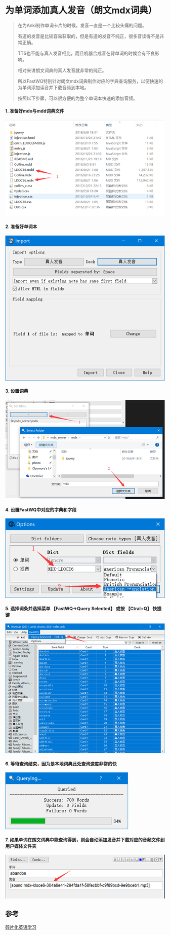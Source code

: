 # 为单词添加真人发音（朗文mdx词典）

>  在为Anki制作单词卡片的时候，发音一直是一个比较头痛的问题。
>
>  有道的发音是比较容易获取的，但是有道的发音不纯正，很多音读得不是非常正确。
>
>  TTS也不能与真人发音相比，而且机器合成音在背单词的时候会有不良影响。
>
>  相对来讲朗文词典的真人发音就非常的纯正。
>
>  所以FastWQ特别针对朗文mdx词典制作对应的字典查询服务，以便快速的为单词添加读音并下载音频到本地。
>
>  按照以下步骤，可以很方便的为整个单词本快速的添加音频。


#### 1. 准备好mdx与mdd词典文件

 ![](images/mdx_mdd_files.png)


#### 2. 准备好单词本

 ![](images/import.png)


#### 3. 设置词典

 ![](images/set_dicts.png)


#### 4. 设置FastWQ中对应的字典和字段

 ![](images/options.png)


#### 5. 选择词条并选择菜单 【FastWQ->Query Selected】 或按 【Ctral+Q】 快捷键

 ![](images/query_all.png)


#### 6. 等待查询结束，因为是本地词典此处查询速度非常的快

 ![](images/querying.png)


#### 7. 如果单词在朗文词典中能查询得到，则会自动添加发音并下载对应的音频文件到用户媒体文件夹

 ![](images/query_end.png)


## 参考

[碎片化英语学习](https://zhuanlan.zhihu.com/p/25958302)
